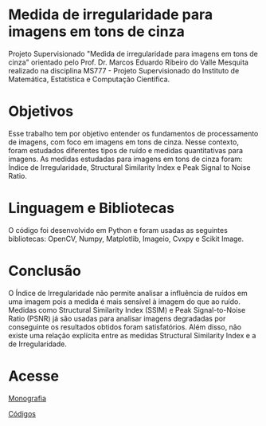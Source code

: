 # Medida de irregularidade para imagens em tons de cinza
Projeto Supervisionado "Medida de irregularidade para imagens em tons de cinza" orientado pelo Prof. Dr. Marcos Eduardo Ribeiro do Valle Mesquita realizado na disciplina MS777 - Projeto Supervisionado do Instituto de Matemática, Estatística e Computação Científica. 

# Objetivos
Esse trabalho tem por objetivo entender os fundamentos de processamento de imagens, com foco em imagens
em tons de cinza. Nesse contexto, foram estudados diferentes tipos de ruído e medidas quantitativas para
imagens. As medidas estudadas para imagens em tons de cinza foram: Índice de Irregularidade, Structural
Similarity Index e Peak Signal to Noise Ratio.

# Linguagem e Bibliotecas
O código foi desenvolvido em Python e foram usadas as seguintes bibliotecas: OpenCV, Numpy, Matplotlib, Imageio, Cvxpy e Scikit Image.

# Conclusão
O Índice de Irregularidade não permite analisar a influência de ruídos em uma imagem pois a medida é mais sensível à imagem do que ao ruído. Medidas como Structural Similarity Index (SSIM) e Peak Signal-to-Noise Ratio (PSNR) já são usadas para analisar imagens degradadas por conseguinte os resultados obtidos foram satisfatórios. Além disso, não existe uma relação explícita entre as medidas Structural Similarity Index e a de Irregularidade.

# Acesse 

[Monografia](https://github.com/claraamancio/ms777-projeto-supervisionado/blob/main/monografia_ms777.pdf) 

[Códigos](https://github.com/claraamancio/ms777-projeto-supervisionado/blob/main/ms777.ipynb)
